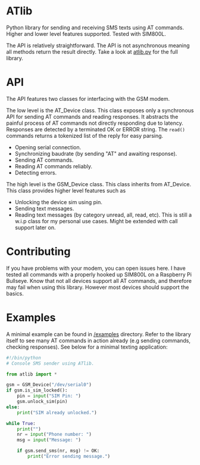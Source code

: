 # ATlib
Python library for sending and receiving SMS texts using AT commands. Higher and lower level features supported. Tested with SIM800L.

The API is relatively straightforward. The API is not asynchronous meaning all methods return the result directly.
Take a look at [atlib.py](/atlib.py) for the full library.

# API

The API features two classes for interfacing with the GSM modem. 

The low level is the AT_Device class.
This class exposes only a synchronous API for sending AT commands and reading responses. It abstracts
the painful process of AT commands not directly responding due to latency. Responses are detected by a 
terminated OK or ERROR string. The `read()` commands returns a tokenized list of the reply for easy parsing.
- Opening serial connection.
- Synchronizing baudrate (by sending "AT" and awaiting response).
- Sending AT commands.
- Reading AT commands reliably.
- Detecting errors.

The high level is the GSM_Device class. This class inherits from AT_Device. 
This class provides higher level features such as 
- Unlocking the device sim using pin.
- Sending text messages.
- Reading text messages (by category unread, all, read, etc).
This is still a w.i.p class for my personal use cases. Might be extended with call support later on.

# Contributing

If you have problems with your modem, you can open issues here. I have tested all commands with 
a properly hooked up SIM800L on a Raspberry Pi Bullseye. Know that not all devices support
all AT commands, and therefore may fail when using this library. However most devices should support
the basics.

# Examples

A minimal example can be found in [/examples](/examples) directory. Refer to the library
itself to see many AT commands in action already (e.g sending commands, checking responses).
See below for a minimal texting application:

```python
#!/bin/python
# Console SMS sender using ATlib.

from atlib import *

gsm = GSM_Device("/dev/serial0")
if gsm.is_sim_locked():
    pin = input("SIM Pin: ")
    gsm.unlock_sim(pin)
else:
    print("SIM already unlocked.")

while True:
    print("")
    nr = input("Phone number: ")
    msg = input("Message: ")

    if gsm.send_sms(nr, msg) != OK:
        print("Error sending message.")
```
